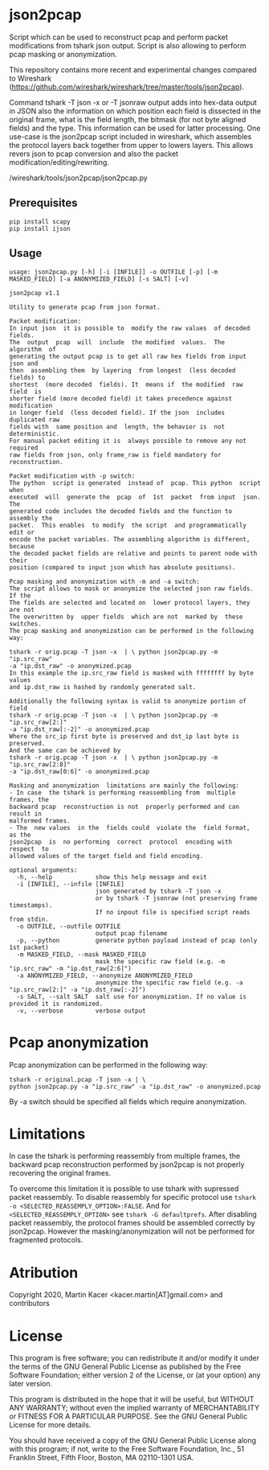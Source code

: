 # json2pcap

Script which can be used to reconstruct pcap and perform packet modifications from tshark json output.
Script is also allowing to perform pcap masking or anonymization.

This repository contains more recent and experimental changes compared to Wireshark (https://github.com/wireshark/wireshark/tree/master/tools/json2pcap).

Command tshark -T json -x or -T jsonraw output adds into hex-data output in JSON also the information on which position each field is dissected in the original frame, what is the field length, the bitmask (for not byte aligned fields) and the type. This information can be used for latter processing. One use-case is the json2pcap script included in wireshark, which assembles the protocol layers back together from upper to lowers layers. This allows revers json to pcap conversion and also the packet modification/editing/rewriting.

/wireshark/tools/json2pcap/json2pcap.py

## Prerequisites
```
pip install scapy
pip install ijson
```

## Usage
```
usage: json2pcap.py [-h] [-i [INFILE]] -o OUTFILE [-p] [-m MASKED_FIELD] [-a ANONYMIZED_FIELD] [-s SALT] [-v]

json2pcap v1.1

Utility to generate pcap from json format.

Packet modification:
In input json  it is possible to  modify the raw values  of decoded fields.
The  output  pcap  will  include  the modified  values.  The  algorithm  of
generating the output pcap is to get all raw hex fields from input json and
then  assembling them  by layering  from longest  (less decoded  fields) to
shortest  (more decoded  fields). It  means if  the modified  raw field  is
shorter field (more decoded field) it takes precedence against modification
in longer field  (less decoded field). If the json  includes duplicated raw
fields with  same position and  length, the behavior is  not deterministic.
For manual packet editing it is  always possible to remove any not required
raw fields from json, only frame_raw is field mandatory for reconstruction.

Packet modification with -p switch:
The python  script is generated  instead of  pcap. This python  script when
executed  will  generate the  pcap  of  1st  packet  from input  json.  The
generated code includes the decoded fields and the function to assembly the
packet.  This enables  to modify  the script  and programmatically  edit or
encode the packet variables. The assembling algorithm is different, because
the decoded packet fields are relative and points to parent node with their
position (compared to input json which has absolute positions).

Pcap masking and anonymization with -m and -a switch:
The script allows to mask or anonymize the selected json raw fields. If the
The fields are selected and located on  lower protocol layers, they are not
The overwritten by  upper fields  which are not  marked by  these switches.
The pcap masking and anonymization can be performed in the following way:

tshark -r orig.pcap -T json -x  | \ python json2pcap.py -m "ip.src_raw"
-a "ip.dst_raw" -o anonymized.pcap
In this example the ip.src_raw field is masked with ffffffff by byte values
and ip.dst_raw is hashed by randomly generated salt.

Additionally the following syntax is valid to anonymize portion of field
tshark -r orig.pcap -T json -x  | \ python json2pcap.py -m "ip.src_raw[2:]"
-a "ip.dst_raw[:-2]" -o anonymized.pcap
Where the src_ip first byte is preserved and dst_ip last byte is preserved.
And the same can be achieved by
tshark -r orig.pcap -T json -x  | \ python json2pcap.py -m "ip.src_raw[2:8]"
-a "ip.dst_raw[0:6]" -o anonymized.pcap

Masking and anonymization  limitations are mainly the following:
- In case  the tshark is performing reassembling from  multiple frames, the
backward pcap  reconstruction is not  properly performed and can  result in
malformed frames.
- The  new values  in the  fields could  violate the  field format,  as the
json2pcap  is  no performing  correct  protocol  encoding with  respect  to
allowed values of the target field and field encoding.

optional arguments:
  -h, --help            show this help message and exit
  -i [INFILE], --infile [INFILE]
                        json generated by tshark -T json -x
                        or by tshark -T jsonraw (not preserving frame timestamps).
                        If no inpout file is specified script reads from stdin.
  -o OUTFILE, --outfile OUTFILE
                        output pcap filename
  -p, --python          generate python payload instead of pcap (only 1st packet)
  -m MASKED_FIELD, --mask MASKED_FIELD
                        mask the specific raw field (e.g. -m "ip.src_raw" -m "ip.dst_raw[2:6]")
  -a ANONYMIZED_FIELD, --anonymize ANONYMIZED_FIELD
                        anonymize the specific raw field (e.g. -a "ip.src_raw[2:]" -a "ip.dst_raw[:-2]")
  -s SALT, --salt SALT  salt use for anonymization. If no value is provided it is randomized.
  -v, --verbose         verbose output
```

# Pcap anonymization
Pcap anonymization can be performed in the following way:
```
tshark -r original.pcap -T json -x | \
python json2pcap.py -a "ip.src_raw" -a "ip.dst_raw" -o anonymized.pcap
```

By -a switch should be specified all fields which require anonymization.

# Limitations
In case the tshark is performing reassembly from multiple frames, the backward pcap reconstruction performed by json2pcap is not properly recovering the original frames.

To overcome this limitation it is possible to use tshark with supressed packet reassembly. To disable reassembly for specific protocol use `tshark -o <SELECTED_REASSEMPLY_OPTION>:FALSE`. And for `<SELECTED_REASSEMPLY_OPTION>` see `tshark -G defaultprefs`. After disabling packet reassembly, the protocol frames should be assembled correctly by json2pcap. However the masking/anonymization will not be performed for fragmented protocols.

# Atribution
Copyright 2020, Martin Kacer <kacer.martin[AT]gmail.com> and contributors

# License
This program is free software; you can redistribute it and/or
modify it under the terms of the GNU General Public License
as published by the Free Software Foundation; either version 2
of the License, or (at your option) any later version.

This program is distributed in the hope that it will be useful,
but WITHOUT ANY WARRANTY; without even the implied warranty of
MERCHANTABILITY or FITNESS FOR A PARTICULAR PURPOSE.  See the
GNU General Public License for more details.

You should have received a copy of the GNU General Public License
along with this program; if not, write to the Free Software
Foundation, Inc., 51 Franklin Street, Fifth Floor, Boston, MA 02110-1301 USA.

